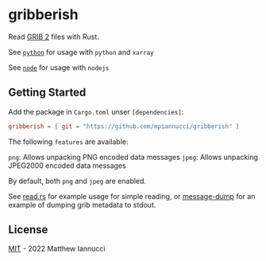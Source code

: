 # gribberish

Read [GRIB 2](https://en.wikipedia.org/wiki/GRIB) files with Rust.

See [`python`](python/README.md) for usage with `python` and `xarray`

See [`node`](node/README.md) for usage with `nodejs`

## Getting Started

Add the package in `Cargo.toml` unser `[dependencies]`:

```toml
gribberish = { git = "https://github.com/mpiannucci/gribberish" }
```

The following `features` are available: 

`png`: Allows unpacking PNG encoded data messages
`jpeg`: Allows unpacking JPEG2000 encoded data messages

By default, both `png` and `jpeg` are enabled.

See [read.rs](tests/read.rs) for example usage for simple reading, or [message-dump](examples/message-dump/main.rs) for an example of dumping grib metadata to stdout. 

## License

[MIT](LICENSE) -  2022 Matthew Iannucci
